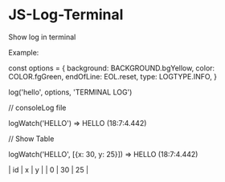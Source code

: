 # JS-Log-Terminal
Show log in terminal

Example:

const options = {
  background: BACKGROUND.bgYellow,
  color: COLOR.fgGreen,
  endOfLine: EOL.reset,
  type: LOGTYPE.INFO,
}

log('hello', options, 'TERMINAL LOG')

// consoleLog file

logWatch('HELLO') => HELLO (18:7:4.442)

// Show Table

logWatch('HELLO', [{x: 30, y: 25}]) =>  HELLO (18:7:4.442)

| id |  x  |  y  |
| 0  | 30  |  25 | 
